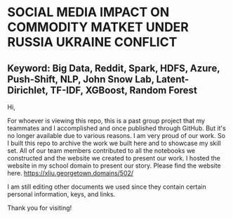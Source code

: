 # SOCIAL MEDIA IMPACT ON COMMODITY MATKET UNDER RUSSIA UKRAINE CONFLICT
## Keyword: Big Data, Reddit, Spark, HDFS, Azure, Push-Shift, NLP, John Snow Lab, Latent-Dirichlet, TF-IDF, XGBoost, Random Forest

Hi,

For whoever is viewing this repo, this is a past group project that my teammates and I accomplished and once published through GitHub. But it's no longer available due to various reasons. I am very proud of our work. So I built this repo to archive the work we built here and to showcase my skill set. All of our team members contributed to all the notebooks we constructed and the website we created to present our work. I hosted the website in my school domain to present our story. Please find the website here. https://xliu.georgetown.domains/502/

I am still editing other documents we used since they contain certain personal information, keys, and links.

Thank you for visiting!